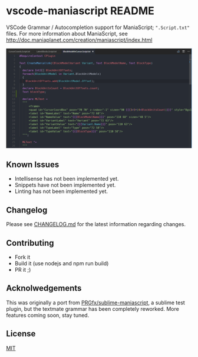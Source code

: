 # vscode-maniascript README

VSCode Grammar / Autocompletion support for ManiaScript; `".Script.txt"` files.
For more information about ManiaScript, see http://doc.maniaplanet.com/creation/maniascript/index.html

<center><img src="images/screenshot.png"/></center>

## Known Issues

- Intellisense has not been implemented yet.
- Snippets have not been implemented yet. 
- Linting has not been implemented yet.

## Changelog

Please see [CHANGELOG.md](CHANGELOG.md) for the latest information regarding changes.

## Contributing

* Fork it
* Build it (use nodejs and npm run build)
* PR it ;)

## Acknolwedgements

This was originally a port from [PRGfx/sublime-maniascript](https://github.com/PRGfx/sublime-maniascript), a sublime test plugin, but the textmate grammar has been completely reworked. More features coming soon, stay tuned.

## License

[MIT](./LICENSE)
